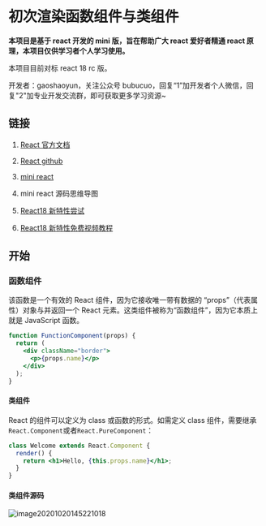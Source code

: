 # 初次渲染函数组件与类组件

**本项目是基于 react 开发的 mini 版，旨在帮助广大 react 爱好者精通 react 原理，本项目仅供学习者个人学习使用。**

本项目目前对标 react 18 rc 版。

开发者：gaoshaoyun，关注公众号 bubucuo，回复“1”加开发者个人微信，回复"2"加专业开发交流群，即可获取更多学习资源~

## 链接

1. [React 官方文档](https://react.docschina.org/)

2. [React github](https://github.com/facebook/react/)

3. [mini react](https://github.com/bubucuo/mini-react)

4. mini react 源码思维导图

5. [React18 新特性尝试](https://github.com/bubucuo/react18-ice)

6. [React18 新特性免费视频教程](https://www.bilibili.com/video/BV1rK4y137D3/)

## 开始

### 函数组件

该函数是一个有效的 React 组件，因为它接收唯一带有数据的 “props”（代表属性）对象与并返回一个 React 元素。这类组件被称为“函数组件”，因为它本质上就是 JavaScript 函数。

```jsx
function FunctionComponent(props) {
  return (
    <div className="border">
      <p>{props.name}</p>
    </div>
  );
}
```

#### 类组件

React 的组件可以定义为 class 或函数的形式。如需定义 class 组件，需要继承 `React.Component`或者`React.PureComponent`：

```jsx
class Welcome extends React.Component {
  render() {
    return <h1>Hello, {this.props.name}</h1>;
  }
}
```

#### 类组件源码

![image20201020145221018](https://tva1.sinaimg.cn/large/008i3skNly1gy6fgal3jvj31ke0omjw1.jpg)
